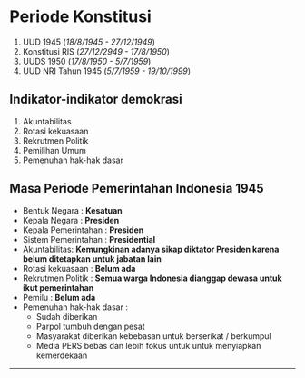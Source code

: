 # Periode Konstitusi
1. UUD 1945 (*18/8/1945 - 27/12/1949*)
2. Konstitusi RIS (*27/12/2949 - 17/8/1950*)
3. UUDS 1950 (*17/8/1950 - 5/7/1959*)
4. UUD NRI Tahun 1945 (*5/7/1959 - 19/10/1999*)

## Indikator-indikator demokrasi
1. Akuntabilitas
2. Rotasi kekuasaan
3. Rekrutmen Politik
4. Pemilihan Umum
5. Pemenuhan hak-hak dasar

## Masa Periode Pemerintahan Indonesia 1945

- Bentuk Negara : **Kesatuan**
- Kepala Negara : **Presiden**
- Kepala Pemerintahan : **Presiden**
- Sistem Pemerintahan : **Presidential**
- Akuntabilitas: **Kemungkinan adanya sikap diktator Presiden karena belum ditetapkan untuk jabatan lain**
- Rotasi kekuasaan : **Belum ada**
- Rekrutmen Politik : **Semua warga Indonesia dianggap dewasa untuk ikut pemerintahan**
- Pemilu : **Belum ada**
- Pemenuhan hak-hak dasar : 
	- Sudah diberikan
	- Parpol tumbuh dengan pesat
	- Masyarakat diberikan kebebasan untuk berserikat / berkumpul
	- Media PERS bebas dan lebih fokus untuk untuk menyiapkan kemerdekaan

---

